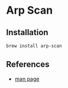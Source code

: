 # Arp Scan

## Installation

```sh
brew install arp-scan
```


## References

* [man page](http://linux.die.net/man/1/arp-scan)
